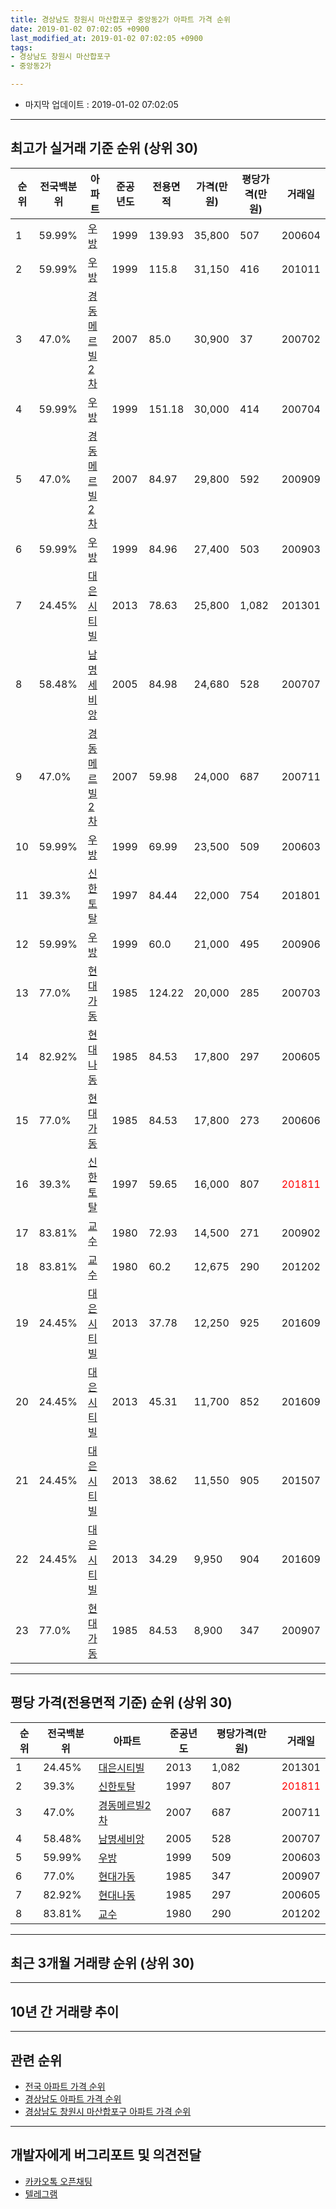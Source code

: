 ```yaml
---
title: 경상남도 창원시 마산합포구 중앙동2가 아파트 가격 순위
date: 2019-01-02 07:02:05 +0900
last_modified_at: 2019-01-02 07:02:05 +0900
tags:
- 경상남도 창원시 마산합포구
- 중앙동2가

---
```


* 마지막 업데이트 : 2019-01-02 07:02:05

---

## 최고가 실거래 기준 순위 (상위 30)


|순위|전국백분위|아파트|준공년도|전용면적|가격(만원)|평당가격(만원)|거래일|
|---|---|---|---|---|---|---|---|
|1|59.99%|[우방](https://search.naver.com/search.naver?query=%EA%B2%BD%EC%83%81%EB%82%A8%EB%8F%84+%EC%B0%BD%EC%9B%90%EC%8B%9C+%EB%A7%88%EC%82%B0%ED%95%A9%ED%8F%AC%EA%B5%AC+%EC%A4%91%EC%95%99%EB%8F%992%EA%B0%80+%EC%9A%B0%EB%B0%A9)|1999|139.93|35,800|507|200604|
|2|59.99%|[우방](https://search.naver.com/search.naver?query=%EA%B2%BD%EC%83%81%EB%82%A8%EB%8F%84+%EC%B0%BD%EC%9B%90%EC%8B%9C+%EB%A7%88%EC%82%B0%ED%95%A9%ED%8F%AC%EA%B5%AC+%EC%A4%91%EC%95%99%EB%8F%992%EA%B0%80+%EC%9A%B0%EB%B0%A9)|1999|115.8|31,150|416|201011|
|3|47.0%|[경동메르빌2차](https://search.naver.com/search.naver?query=%EA%B2%BD%EC%83%81%EB%82%A8%EB%8F%84+%EC%B0%BD%EC%9B%90%EC%8B%9C+%EB%A7%88%EC%82%B0%ED%95%A9%ED%8F%AC%EA%B5%AC+%EC%A4%91%EC%95%99%EB%8F%992%EA%B0%80+%EA%B2%BD%EB%8F%99%EB%A9%94%EB%A5%B4%EB%B9%8C2%EC%B0%A8)|2007|85.0|30,900|37|200702|
|4|59.99%|[우방](https://search.naver.com/search.naver?query=%EA%B2%BD%EC%83%81%EB%82%A8%EB%8F%84+%EC%B0%BD%EC%9B%90%EC%8B%9C+%EB%A7%88%EC%82%B0%ED%95%A9%ED%8F%AC%EA%B5%AC+%EC%A4%91%EC%95%99%EB%8F%992%EA%B0%80+%EC%9A%B0%EB%B0%A9)|1999|151.18|30,000|414|200704|
|5|47.0%|[경동메르빌2차](https://search.naver.com/search.naver?query=%EA%B2%BD%EC%83%81%EB%82%A8%EB%8F%84+%EC%B0%BD%EC%9B%90%EC%8B%9C+%EB%A7%88%EC%82%B0%ED%95%A9%ED%8F%AC%EA%B5%AC+%EC%A4%91%EC%95%99%EB%8F%992%EA%B0%80+%EA%B2%BD%EB%8F%99%EB%A9%94%EB%A5%B4%EB%B9%8C2%EC%B0%A8)|2007|84.97|29,800|592|200909|
|6|59.99%|[우방](https://search.naver.com/search.naver?query=%EA%B2%BD%EC%83%81%EB%82%A8%EB%8F%84+%EC%B0%BD%EC%9B%90%EC%8B%9C+%EB%A7%88%EC%82%B0%ED%95%A9%ED%8F%AC%EA%B5%AC+%EC%A4%91%EC%95%99%EB%8F%992%EA%B0%80+%EC%9A%B0%EB%B0%A9)|1999|84.96|27,400|503|200903|
|7|24.45%|[대은시티빌](https://search.naver.com/search.naver?query=%EA%B2%BD%EC%83%81%EB%82%A8%EB%8F%84+%EC%B0%BD%EC%9B%90%EC%8B%9C+%EB%A7%88%EC%82%B0%ED%95%A9%ED%8F%AC%EA%B5%AC+%EC%A4%91%EC%95%99%EB%8F%992%EA%B0%80+%EB%8C%80%EC%9D%80%EC%8B%9C%ED%8B%B0%EB%B9%8C)|2013|78.63|25,800|1,082|201301|
|8|58.48%|[남명세비앙](https://search.naver.com/search.naver?query=%EA%B2%BD%EC%83%81%EB%82%A8%EB%8F%84+%EC%B0%BD%EC%9B%90%EC%8B%9C+%EB%A7%88%EC%82%B0%ED%95%A9%ED%8F%AC%EA%B5%AC+%EC%A4%91%EC%95%99%EB%8F%992%EA%B0%80+%EB%82%A8%EB%AA%85%EC%84%B8%EB%B9%84%EC%95%99)|2005|84.98|24,680|528|200707|
|9|47.0%|[경동메르빌2차](https://search.naver.com/search.naver?query=%EA%B2%BD%EC%83%81%EB%82%A8%EB%8F%84+%EC%B0%BD%EC%9B%90%EC%8B%9C+%EB%A7%88%EC%82%B0%ED%95%A9%ED%8F%AC%EA%B5%AC+%EC%A4%91%EC%95%99%EB%8F%992%EA%B0%80+%EA%B2%BD%EB%8F%99%EB%A9%94%EB%A5%B4%EB%B9%8C2%EC%B0%A8)|2007|59.98|24,000|687|200711|
|10|59.99%|[우방](https://search.naver.com/search.naver?query=%EA%B2%BD%EC%83%81%EB%82%A8%EB%8F%84+%EC%B0%BD%EC%9B%90%EC%8B%9C+%EB%A7%88%EC%82%B0%ED%95%A9%ED%8F%AC%EA%B5%AC+%EC%A4%91%EC%95%99%EB%8F%992%EA%B0%80+%EC%9A%B0%EB%B0%A9)|1999|69.99|23,500|509|200603|
|11|39.3%|[신한토탈](https://search.naver.com/search.naver?query=%EA%B2%BD%EC%83%81%EB%82%A8%EB%8F%84+%EC%B0%BD%EC%9B%90%EC%8B%9C+%EB%A7%88%EC%82%B0%ED%95%A9%ED%8F%AC%EA%B5%AC+%EC%A4%91%EC%95%99%EB%8F%992%EA%B0%80+%EC%8B%A0%ED%95%9C%ED%86%A0%ED%83%88)|1997|84.44|22,000|754|201801|
|12|59.99%|[우방](https://search.naver.com/search.naver?query=%EA%B2%BD%EC%83%81%EB%82%A8%EB%8F%84+%EC%B0%BD%EC%9B%90%EC%8B%9C+%EB%A7%88%EC%82%B0%ED%95%A9%ED%8F%AC%EA%B5%AC+%EC%A4%91%EC%95%99%EB%8F%992%EA%B0%80+%EC%9A%B0%EB%B0%A9)|1999|60.0|21,000|495|200906|
|13|77.0%|[현대가동](https://search.naver.com/search.naver?query=%EA%B2%BD%EC%83%81%EB%82%A8%EB%8F%84+%EC%B0%BD%EC%9B%90%EC%8B%9C+%EB%A7%88%EC%82%B0%ED%95%A9%ED%8F%AC%EA%B5%AC+%EC%A4%91%EC%95%99%EB%8F%992%EA%B0%80+%ED%98%84%EB%8C%80%EA%B0%80%EB%8F%99)|1985|124.22|20,000|285|200703|
|14|82.92%|[현대나동](https://search.naver.com/search.naver?query=%EA%B2%BD%EC%83%81%EB%82%A8%EB%8F%84+%EC%B0%BD%EC%9B%90%EC%8B%9C+%EB%A7%88%EC%82%B0%ED%95%A9%ED%8F%AC%EA%B5%AC+%EC%A4%91%EC%95%99%EB%8F%992%EA%B0%80+%ED%98%84%EB%8C%80%EB%82%98%EB%8F%99)|1985|84.53|17,800|297|200605|
|15|77.0%|[현대가동](https://search.naver.com/search.naver?query=%EA%B2%BD%EC%83%81%EB%82%A8%EB%8F%84+%EC%B0%BD%EC%9B%90%EC%8B%9C+%EB%A7%88%EC%82%B0%ED%95%A9%ED%8F%AC%EA%B5%AC+%EC%A4%91%EC%95%99%EB%8F%992%EA%B0%80+%ED%98%84%EB%8C%80%EA%B0%80%EB%8F%99)|1985|84.53|17,800|273|200606|
|16|39.3%|[신한토탈](https://search.naver.com/search.naver?query=%EA%B2%BD%EC%83%81%EB%82%A8%EB%8F%84+%EC%B0%BD%EC%9B%90%EC%8B%9C+%EB%A7%88%EC%82%B0%ED%95%A9%ED%8F%AC%EA%B5%AC+%EC%A4%91%EC%95%99%EB%8F%992%EA%B0%80+%EC%8B%A0%ED%95%9C%ED%86%A0%ED%83%88)|1997|59.65|16,000|807|<span style="color:red">201811</span>|
|17|83.81%|[교수](https://search.naver.com/search.naver?query=%EA%B2%BD%EC%83%81%EB%82%A8%EB%8F%84+%EC%B0%BD%EC%9B%90%EC%8B%9C+%EB%A7%88%EC%82%B0%ED%95%A9%ED%8F%AC%EA%B5%AC+%EC%A4%91%EC%95%99%EB%8F%992%EA%B0%80+%EA%B5%90%EC%88%98)|1980|72.93|14,500|271|200902|
|18|83.81%|[교수](https://search.naver.com/search.naver?query=%EA%B2%BD%EC%83%81%EB%82%A8%EB%8F%84+%EC%B0%BD%EC%9B%90%EC%8B%9C+%EB%A7%88%EC%82%B0%ED%95%A9%ED%8F%AC%EA%B5%AC+%EC%A4%91%EC%95%99%EB%8F%992%EA%B0%80+%EA%B5%90%EC%88%98)|1980|60.2|12,675|290|201202|
|19|24.45%|[대은시티빌](https://search.naver.com/search.naver?query=%EA%B2%BD%EC%83%81%EB%82%A8%EB%8F%84+%EC%B0%BD%EC%9B%90%EC%8B%9C+%EB%A7%88%EC%82%B0%ED%95%A9%ED%8F%AC%EA%B5%AC+%EC%A4%91%EC%95%99%EB%8F%992%EA%B0%80+%EB%8C%80%EC%9D%80%EC%8B%9C%ED%8B%B0%EB%B9%8C)|2013|37.78|12,250|925|201609|
|20|24.45%|[대은시티빌](https://search.naver.com/search.naver?query=%EA%B2%BD%EC%83%81%EB%82%A8%EB%8F%84+%EC%B0%BD%EC%9B%90%EC%8B%9C+%EB%A7%88%EC%82%B0%ED%95%A9%ED%8F%AC%EA%B5%AC+%EC%A4%91%EC%95%99%EB%8F%992%EA%B0%80+%EB%8C%80%EC%9D%80%EC%8B%9C%ED%8B%B0%EB%B9%8C)|2013|45.31|11,700|852|201609|
|21|24.45%|[대은시티빌](https://search.naver.com/search.naver?query=%EA%B2%BD%EC%83%81%EB%82%A8%EB%8F%84+%EC%B0%BD%EC%9B%90%EC%8B%9C+%EB%A7%88%EC%82%B0%ED%95%A9%ED%8F%AC%EA%B5%AC+%EC%A4%91%EC%95%99%EB%8F%992%EA%B0%80+%EB%8C%80%EC%9D%80%EC%8B%9C%ED%8B%B0%EB%B9%8C)|2013|38.62|11,550|905|201507|
|22|24.45%|[대은시티빌](https://search.naver.com/search.naver?query=%EA%B2%BD%EC%83%81%EB%82%A8%EB%8F%84+%EC%B0%BD%EC%9B%90%EC%8B%9C+%EB%A7%88%EC%82%B0%ED%95%A9%ED%8F%AC%EA%B5%AC+%EC%A4%91%EC%95%99%EB%8F%992%EA%B0%80+%EB%8C%80%EC%9D%80%EC%8B%9C%ED%8B%B0%EB%B9%8C)|2013|34.29|9,950|904|201609|
|23|77.0%|[현대가동](https://search.naver.com/search.naver?query=%EA%B2%BD%EC%83%81%EB%82%A8%EB%8F%84+%EC%B0%BD%EC%9B%90%EC%8B%9C+%EB%A7%88%EC%82%B0%ED%95%A9%ED%8F%AC%EA%B5%AC+%EC%A4%91%EC%95%99%EB%8F%992%EA%B0%80+%ED%98%84%EB%8C%80%EA%B0%80%EB%8F%99)|1985|84.53|8,900|347|200907|


---

## 평당 가격(전용면적 기준) 순위 (상위 30)


|순위|전국백분위|아파트|준공년도|평당가격(만원)|거래일|
|---|---|---|---|---|---|
|1|24.45%|[대은시티빌](https://search.naver.com/search.naver?query=%EA%B2%BD%EC%83%81%EB%82%A8%EB%8F%84+%EC%B0%BD%EC%9B%90%EC%8B%9C+%EB%A7%88%EC%82%B0%ED%95%A9%ED%8F%AC%EA%B5%AC+%EC%A4%91%EC%95%99%EB%8F%992%EA%B0%80+%EB%8C%80%EC%9D%80%EC%8B%9C%ED%8B%B0%EB%B9%8C)|2013|1,082|201301|
|2|39.3%|[신한토탈](https://search.naver.com/search.naver?query=%EA%B2%BD%EC%83%81%EB%82%A8%EB%8F%84+%EC%B0%BD%EC%9B%90%EC%8B%9C+%EB%A7%88%EC%82%B0%ED%95%A9%ED%8F%AC%EA%B5%AC+%EC%A4%91%EC%95%99%EB%8F%992%EA%B0%80+%EC%8B%A0%ED%95%9C%ED%86%A0%ED%83%88)|1997|807|<span style="color:red">201811</span>|
|3|47.0%|[경동메르빌2차](https://search.naver.com/search.naver?query=%EA%B2%BD%EC%83%81%EB%82%A8%EB%8F%84+%EC%B0%BD%EC%9B%90%EC%8B%9C+%EB%A7%88%EC%82%B0%ED%95%A9%ED%8F%AC%EA%B5%AC+%EC%A4%91%EC%95%99%EB%8F%992%EA%B0%80+%EA%B2%BD%EB%8F%99%EB%A9%94%EB%A5%B4%EB%B9%8C2%EC%B0%A8)|2007|687|200711|
|4|58.48%|[남명세비앙](https://search.naver.com/search.naver?query=%EA%B2%BD%EC%83%81%EB%82%A8%EB%8F%84+%EC%B0%BD%EC%9B%90%EC%8B%9C+%EB%A7%88%EC%82%B0%ED%95%A9%ED%8F%AC%EA%B5%AC+%EC%A4%91%EC%95%99%EB%8F%992%EA%B0%80+%EB%82%A8%EB%AA%85%EC%84%B8%EB%B9%84%EC%95%99)|2005|528|200707|
|5|59.99%|[우방](https://search.naver.com/search.naver?query=%EA%B2%BD%EC%83%81%EB%82%A8%EB%8F%84+%EC%B0%BD%EC%9B%90%EC%8B%9C+%EB%A7%88%EC%82%B0%ED%95%A9%ED%8F%AC%EA%B5%AC+%EC%A4%91%EC%95%99%EB%8F%992%EA%B0%80+%EC%9A%B0%EB%B0%A9)|1999|509|200603|
|6|77.0%|[현대가동](https://search.naver.com/search.naver?query=%EA%B2%BD%EC%83%81%EB%82%A8%EB%8F%84+%EC%B0%BD%EC%9B%90%EC%8B%9C+%EB%A7%88%EC%82%B0%ED%95%A9%ED%8F%AC%EA%B5%AC+%EC%A4%91%EC%95%99%EB%8F%992%EA%B0%80+%ED%98%84%EB%8C%80%EA%B0%80%EB%8F%99)|1985|347|200907|
|7|82.92%|[현대나동](https://search.naver.com/search.naver?query=%EA%B2%BD%EC%83%81%EB%82%A8%EB%8F%84+%EC%B0%BD%EC%9B%90%EC%8B%9C+%EB%A7%88%EC%82%B0%ED%95%A9%ED%8F%AC%EA%B5%AC+%EC%A4%91%EC%95%99%EB%8F%992%EA%B0%80+%ED%98%84%EB%8C%80%EB%82%98%EB%8F%99)|1985|297|200605|
|8|83.81%|[교수](https://search.naver.com/search.naver?query=%EA%B2%BD%EC%83%81%EB%82%A8%EB%8F%84+%EC%B0%BD%EC%9B%90%EC%8B%9C+%EB%A7%88%EC%82%B0%ED%95%A9%ED%8F%AC%EA%B5%AC+%EC%A4%91%EC%95%99%EB%8F%992%EA%B0%80+%EA%B5%90%EC%88%98)|1980|290|201202|


---

## 최근 3개월 거래량 순위 (상위 30)


<div style="width:100%;">
    <canvas id="deal_count_ranking" height="250"></canvas>
</div>


<script>
new Chart(document.getElementById("deal_count_ranking"), {
    type: 'horizontalBar',
    data: {
        labels: ['경동메르빌2차', '우방', '현대가동', '신한토탈'],
        datasets: [{
            label: '실거래 수',
            data: [3, 2, 1, 1],
            borderColor: "rgba(255, 0, 128, 1)",
            backgroundColor: "rgba(255, 0, 128, 0.5)",
            fill: false,
        }]
    },
    options: {
        responsive: true,
        title: {
            display: true,
            text: '최근 3개월 거래량 순위'
        },
        tooltips: {
            mode: 'index',
            intersect: false,
            callbacks: {
                title: function(tooltipItems, data) {
                    return "실거래 수:";
                },
                label: function(tooltipItem, data) {
                    return data.labels[tooltipItem.index] + ": " + tooltipItem.xLabel;
                }
            }
        },
        hover: {
            mode: 'nearest',
            intersect: true
        },
        scales: {
            xAxes: [{
                display: true,
                scaleLabel: {
                    display: true,
                    labelString: '실거래 수'
                },
                ticks: {
                    suggestedMin: 0,
                }
            }],
            yAxes: [{
                display: true,
                ticks: {
                    autoSkip: false,
                    callback: function(value, index, values) {
                        if (value.length > 15)
                            return value.substr(0, 13) + "...";
                        else
                            return value;
                    }
                },
                scaleLabel: {
                    display: false,
                }
            }]
        }
    }
});

</script>


---

## 10년 간 거래량 추이


<div style="width:100%;">
    <canvas id="deal_progress" height="250"></canvas>
</div>

<script>
new Chart(document.getElementById("deal_progress"), {
    type: 'line',
    data: {
        labels: ['200901','200902','200903','200904','200905','200906','200907','200908','200909','200910','200911','200912','201001','201002','201003','201004','201005','201006','201007','201008','201009','201010','201011','201012','201101','201102','201103','201104','201105','201106','201107','201108','201109','201110','201111','201112','201201','201202','201203','201204','201205','201206','201207','201208','201209','201210','201211','201212','201301','201302','201303','201304','201305','201306','201307','201308','201309','201310','201311','201312','201401','201402','201403','201404','201405','201406','201407','201408','201409','201410','201411','201412','201501','201502','201503','201504','201505','201506','201507','201508','201509','201510','201511','201512','201601','201602','201603','201604','201605','201606','201607','201608','201609','201610','201611','201612','201701','201702','201703','201704','201705','201706','201707','201708','201709','201710','201711','201712','201801','201802','201803','201804','201805','201806','201807','201808','201809','201810','201811','201812','201901'],
        datasets: [{
            label: '실거래 수',
            pointRadius: 1,
            data: [3, 7, 8, 5, 7, 6, 6, 6, 11, 5, 7, 6, 6, 5, 13, 11, 6, 5, 3, 8, 9, 10, 6, 12, 17, 10, 10, 4, 6, 6, 3, 2, 4, 5, 4, 5, 0, 4, 3, 2, 1, 3, 6, 3, 3, 4, 0, 4, 3, 9, 3, 4, 3, 2, 3, 1, 2, 6, 1, 3, 5, 5, 7, 6, 1, 3, 3, 4, 4, 3, 1, 3, 5, 7, 3, 7, 3, 4, 4, 3, 2, 3, 6, 1, 2, 4, 7, 3, 1, 1, 5, 3, 11, 0, 2, 4, 1, 0, 0, 0, 1, 3, 1, 0, 5, 0, 3, 15, 3, 5, 6, 3, 6, 1, 2, 2, 0, 1, 6, 1, 0],
            borderColor: "rgba(255, 201, 14, 1)",
            backgroundColor: "rgba(255, 201, 14, 0.5)",
            fill: true,
        }]
    },
    options: {
        responsive: true,
        title: {
            display: true,
            text: '10년간 거래량 추이'
        },
        tooltips: {
            mode: 'index',
            intersect: false,
        },
        hover: {
            mode: 'nearest',
            intersect: true
        },
        scales: {
            xAxes: [{
                display: true,
                scaleLabel: {
                    display: true,
                    labelString: '년/월'
                }
            }],
            yAxes: [{
                display: true,
                ticks: {
                    suggestedMin: 0,
                },
                scaleLabel: {
                    display: true,
                    labelString: '실거래 수'
                }
            }]
        }
    }
});

</script>


---

## 관련 순위

- [전국 아파트 가격 순위](https://inasie.github.io/apt-ranking/전국)
- [경상남도 아파트 가격 순위](https://inasie.github.io/apt-ranking/경상남도)
- [경상남도 창원시 마산합포구 아파트 가격 순위](https://inasie.github.io/apt-ranking/경상남도-창원시-마산합포구)


---

## 개발자에게 버그리포트 및 의견전달

- [카카오톡 오픈채팅](https://open.kakao.com/o/gLJUAP4)
- [텔레그램](https://t.me/inasie)

